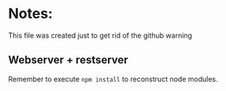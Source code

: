 # Notes:
This file was created just to get rid of the github warning

## Webserver + restserver

Remember to execute ``` npm install ``` to reconstruct
node modules.